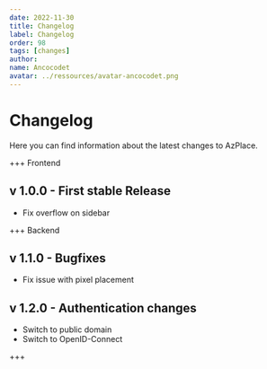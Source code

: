 ```yaml
---
date: 2022-11-30
title: Changelog
label: Changelog
order: 98
tags: [changes]
author:
name: Ancocodet
avatar: ../ressources/avatar-ancocodet.png
---
```


# Changelog

Here you can find information about the latest changes to AzPlace.


+++ Frontend
## v 1.0.0 - First stable Release

- Fix overflow on sidebar

+++ Backend
## v 1.1.0 - Bugfixes

- Fix issue with pixel placement

## v 1.2.0 - Authentication changes

- Switch to public domain
- Switch to OpenID-Connect 

+++